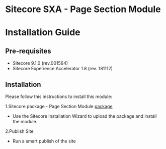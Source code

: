 # Sitecore SXA - Page Section Module
# Installation Guide
## Pre-requisites
* Sitecore 9.1.0 (rev.001564)
* Sitecore Experience Accelerator 1.8 (rev. 181112)

## Installation
Please follow this instructions to install this module:

1.Sitecore package - Page Section Module [package](https://github.com/Sitecore-Hackathon/2019-Team-Noesis)
* Use the Sitecore Installation Wizard to upload the package and install the module.

2.Publish Site
* Run a smart publish of the site
